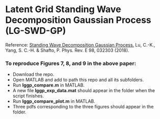 # Latent Grid Standing Wave Decomposition Gaussian Process (LG-SWD-GP)

Reference: [Standing Wave Decomposition Gaussian Process.](https://arxiv.org/abs/1803.03666)
Lu, C.-K., Yang, S. C.-H. & Shafto, P. Phys. Rev. E 98, 032303 (2018).

### To reproduce Figures 7, 8, and 9 in the above paper:
* Download the repo.
* Open MATLAB and add to path this repo and all its subfolders.
* Run **lggp_compare.m** in MATLAB.
* A new file **lggp_exp_data.mat** should appear in the folder when the script finishes.
* Run **lggp_compare_plot.m** in MATLAB.
* Three pdfs corresponding to the three figures should appear in the folder.

